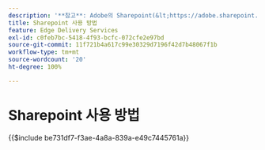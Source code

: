```yaml
---
description: '**참고**: Adobe의 Sharepoint(&lt;https://adobe.sharepoint.com&gt;)를 사용하는 프로젝트의 경우, 여기에서 계속하십시오.'
title: Sharepoint 사용 방법
feature: Edge Delivery Services
exl-id: c0feb7bc-5418-4f93-bcfc-072cfe2e97bd
source-git-commit: 11f721b4a617c99e30329d7196f42d7b48067f1b
workflow-type: tm+mt
source-wordcount: '20'
ht-degree: 100%

---
```


# Sharepoint 사용 방법

{{$include be731df7-f3ae-4a8a-839a-e49c7445761a}}

